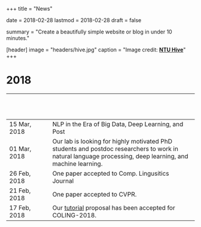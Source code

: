 +++
title = "News"

date = 2018-02-28
lastmod = 2018-02-28
draft = false

summary = "Create a beautifully simple website or blog in under 10 minutes."

[header]
image = "headers/hive.jpg"
caption = "Image credit: [**NTU Hive**](https://www.dezeen.com/2015/03/10/thomas-heatherwick-textured-tower-balconies-cpg-consultants-learning-hub-nanyang-technological-university-singapore/)"
+++



# 2018
|&nbsp; &nbsp; &nbsp; &nbsp; &nbsp; &nbsp; &nbsp; &nbsp; &nbsp; &nbsp; &nbsp; &nbsp; &nbsp; &nbsp; &nbsp;&nbsp; &nbsp; &nbsp; &nbsp; &nbsp; &nbsp; &nbsp; &nbsp; &nbsp; &nbsp; &nbsp; &nbsp; &nbsp; &nbsp; &nbsp; &nbsp;&nbsp; ||
|---|---|
|15 Mar, 2018 |NLP in the Era of Big Data, Deep Learning, and Post| Truth workshop at [ESSLLI 2018](http://esslli2018.folli.info/courses/)
|01 Mar, 2018|Our lab is looking for highly motivated PhD students and postdoc researchers to work in natural language processing, deep learning, and machine learning.|
|26 Feb, 2018|One paper accepted to Comp. Lingusitics Journal
|21 Feb, 2018|One paper accepted to CVPR.
|17 Feb, 2018|Our [tutorial](https://sites.google.com/view/nlpforconversations) proposal has been accepted for COLING-2018.

<!---
# 2017
#* 15-Dec-2017 &nbsp;&nbsp;&nbsp;&nbsp; [Tasnim Mohiuddin](https://bd.linkedin.com/in/tasnimmohiuddin) joins the lab as Ph.D. student.
#* 28-Sep-2017 &nbsp;&nbsp;&nbsp;&nbsp; [M Saiful Bari](http://775f4887654a19c7bf63f187f93b950a.blogspot.sg/) Joins the lab as an exchange student.
#* 31-Jul-2017 &nbsp;&nbsp;&nbsp;&nbsp;&nbsp; [Prof. Dr. Shafiq Rayhan Joty](https://raihanjoty.github.io/) opens the NTU-NLP lab.
--->
